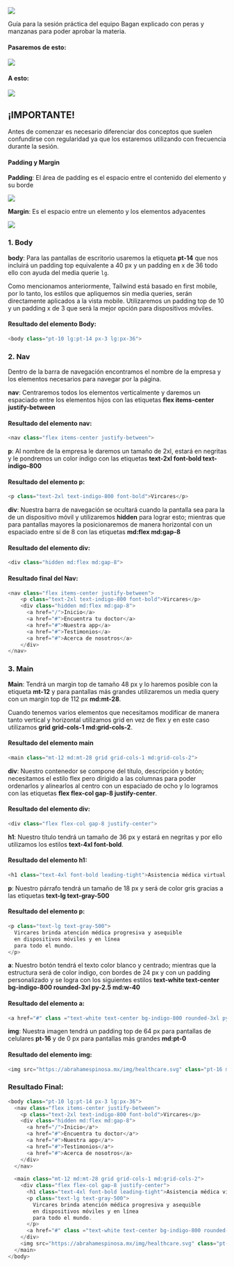 <img src="img/titulo.png">

Guía para la sesión práctica del equipo Bagan explicado con peras y manzanas para poder aprobar la materia.

#### Pasaremos de esto: 

<img src="img/vistaIncial.png">

#### A esto: 

<img src="img/vistaTerminada.png">

## ¡IMPORTANTE!

Antes de comenzar es necesario diferenciar dos conceptos que suelen confundirse con regularidad ya que los estaremos utilizando con frecuencia durante la sesión.

#### Padding y Margin 

**Padding**: El área de padding es el espacio entre el contenido del elemento y su borde

<img src="img/padding.png">

**Margin**: Es el espacio entre un elemento y los elementos adyacentes

<img src="img/margin.png">

### 1. Body

**body**: Para las pantallas de escritorio usaremos la etiqueta **pt-14** que nos incluirá un padding top equivalente a 40 px y un padding en x de 36 todo ello con ayuda del media querie `lg`. 

Como mencionamos anteriormente, Tailwind está basado en first mobile, por lo tanto, los estilos que apliquemos sin media queries, serán directamente aplicados a la vista mobile. Utilizaremos un padding top de 10 y un padding x de 3 que será la mejor opción para dispositivos móviles.

#### Resultado del elemento Body:

```js
<body class="pt-10 lg:pt-14 px-3 lg:px-36">
```

### 2. Nav 

Dentro de la barra de navegación encontramos el nombre de la empresa y los elementos necesarios para navegar por la página.

**nav**: Centraremos todos los elementos verticalmente y daremos un espaciado entre los elementos hijos con las etiquetas **flex items-center justify-between**

#### Resultado del elemento nav:
```js
<nav class="flex items-center justify-between">
```

**p**: Al nombre de la empresa le daremos un tamaño de 2xl, estará en negritas y le pondremos un color índigo con las etiquetas **text-2xl  font-bold text-indigo-800**

#### Resultado del elemento p:
```js
<p class="text-2xl text-indigo-800 font-bold">Vircares</p>
```

**div**: Nuestra barra de navegación se ocultará cuando la pantalla sea para la de un dispositivo móvil y utilizaremos **hidden** para lograr esto; mientras que para pantallas mayores la posicionaremos de manera horizontal con un espaciado entre sí de 8 con las etiquetas **md:flex md:gap-8**

#### Resultado del elemento div:
```js
<div class="hidden md:flex md:gap-8">
```

#### Resultado final del Nav:
```js
<nav class="flex items-center justify-between">
    <p class="text-2xl text-indigo-800 font-bold">Vircares</p>
    <div class="hidden md:flex md:gap-8">
      <a href="/">Inicio</a>
      <a href="#">Encuentra tu doctor</a>
      <a href="#">Nuestra app</a>
      <a href="#">Testimonios</a>        
      <a href="#">Acerca de nosotros</a>
    </div>
</nav>
```

### 3. Main

**Main**: Tendrá un margin top de tamaño 48 px y lo haremos posible con la etiqueta **mt-12** y para pantallas más grandes utilizaremos un media query con un margin top de 112 px **md:mt-28**.

Cuando tenemos varios elementos que necesitamos modificar de manera tanto vertical y horizontal utilizamos grid en vez de flex y en este caso utilizamos **grid grid-cols-1 md:grid-cols-2**.

#### Resultado del elemento main
```js
<main class="mt-12 md:mt-28 grid grid-cols-1 md:grid-cols-2">
```

**div**: Nuestro contenedor se compone del título, descripción y botón; necesitamos el estilo flex pero dirigido a las columnas para poder ordenarlos y alinearlos al centro con un espaciado de ocho y lo logramos con las etiquetas **flex flex-col gap-8 justify-center**.

#### Resultado del elemento div:
```js
<div class="flex flex-col gap-8 justify-center">
```

**h1**: Nuestro título tendrá un tamaño de 36 px y estará en negritas y por ello utilizamos los estilos **text-4xl font-bold**.

#### Resultado del elemento h1:
```js
<h1 class="text-4xl font-bold leading-tight">Asistencia médica virtual para ti!</h1>
```

**p**: Nuestro párrafo tendrá un tamaño de 18 px y será de color gris gracias a las etiquetas **text-lg text-gray-500**

#### Resultado del elemento p:

```js
<p class="text-lg text-gray-500">
  Vircares brinda atención médica progresiva y asequible
  en dispositivos móviles y en línea
  para todo el mundo.
</p>
```

**a**: Nuestro botón tendrá el texto color blanco y centrado; mientras que la estructura será de color indigo, con bordes de 24 px y con un padding personalizado y se logra con los siguientes estilos **text-white text-center bg-indigo-800 rounded-3xl py-2.5 md:w-40**
 
#### Resultado del elemento a:

```js
<a href="#" class ="text-white text-center bg-indigo-800 rounded-3xl py-2.5 md:w-40">Consulta hoy</a>
```

**img**: Nuestra imagen tendrá un padding top de 64 px para pantallas de celulares **pt-16** y de 0 px para pantallas más grandes **md:pt-0**

#### Resultado del elemento img:

```js
<img src="https://abrahamespinosa.mx/img/healthcare.svg" class="pt-16 md:pt-0"/>
```
### Resultado Final:

```js
<body class="pt-10 lg:pt-14 px-3 lg:px-36">
  <nav class="flex items-center justify-between">
    <p class="text-2xl text-indigo-800 font-bold">Vircares</p>
    <div class="hidden md:flex md:gap-8">
      <a href="/">Inicio</a*>
      <a href="#">Encuentra tu doctor</a*>
      <a href="#">Nuestra app</a*>
      <a href="#">Testimonios</a*>        
      <a href="#">Acerca de nosotros</a>
    </div>
  </nav>
  
  <main class="mt-12 md:mt-28 grid grid-cols-1 md:grid-cols-2">
    <div class="flex flex-col gap-8 justify-center">
      <h1 class="text-4xl font-bold leading-tight">Asistencia médica virtual para ti!</h1>
      <p class="text-lg text-gray-500">
        Vircares brinda atención médica progresiva y asequible
        en dispositivos móviles y en línea
        para todo el mundo.
      </p>
      <a href="#" class ="text-white text-center bg-indigo-800 rounded-3xl py-2.5 md:w-40">Consulta hoy</a>
    </div>
    <img src="https://abrahamespinosa.mx/img/healthcare.svg" class="pt-16 md:pt-0"/>
  </main>
</body>
```